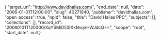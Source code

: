 {
  "target_url": "http://www.davidhallas.com/", 
  "end_date": null, 
  "date": "2006-01-01T12:00:00", 
  "slug": 40271940, 
  "publisher": "davidhallas.com", 
  "open_access": true, 
  "npld": false, 
  "title": "David Hallas PPC", 
  "subjects": [], 
  "collections": [], 
  "record_id": "20060101T120000/XqYSMiD50IXkNvqnHWJdcQ==", 
  "scope": "root", 
  "start_date": null
}

